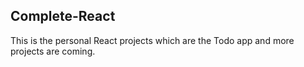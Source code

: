 ## Complete-React
This is the personal React projects which are the Todo app and more projects are coming.